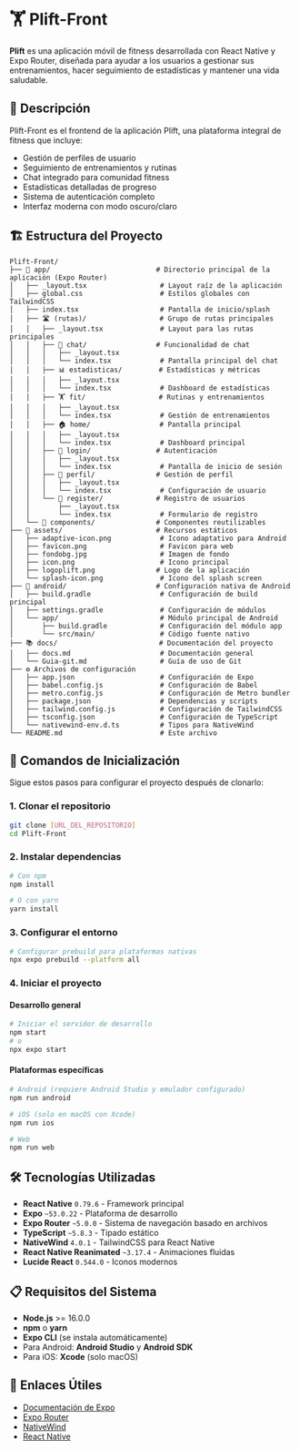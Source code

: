 # 🏋️ Plift-Front

**Plift** es una aplicación móvil de fitness desarrollada con React Native y Expo Router, diseñada para ayudar a los usuarios a gestionar sus entrenamientos, hacer seguimiento de estadísticas y mantener una vida saludable.

## 📱 Descripción

Plift-Front es el frontend de la aplicación Plift, una plataforma integral de fitness que incluye:
- Gestión de perfiles de usuario
- Seguimiento de entrenamientos y rutinas
- Chat integrado para comunidad fitness
- Estadísticas detalladas de progreso
- Sistema de autenticación completo
- Interfaz moderna con modo oscuro/claro

## 🏗️ Estructura del Proyecto

```
Plift-Front/
├── 📱 app/                          # Directorio principal de la aplicación (Expo Router)
│   ├── _layout.tsx                  # Layout raíz de la aplicación
│   ├── global.css                   # Estilos globales con TailwindCSS
│   ├── index.tsx                    # Pantalla de inicio/splash
│   ├── 🛣️ (rutas)/                  # Grupo de rutas principales
│   │   ├── _layout.tsx              # Layout para las rutas principales
│   │   ├── 💬 chat/                 # Funcionalidad de chat
│   │   │   ├── _layout.tsx
│   │   │   └── index.tsx            # Pantalla principal del chat
│   │   ├── 📊 estadisticas/         # Estadísticas y métricas
│   │   │   ├── _layout.tsx
│   │   │   └── index.tsx            # Dashboard de estadísticas
│   │   ├── 🏋️ fit/                  # Rutinas y entrenamientos
│   │   │   ├── _layout.tsx
│   │   │   └── index.tsx            # Gestión de entrenamientos
│   │   ├── 🏠 home/                 # Pantalla principal
│   │   │   ├── _layout.tsx
│   │   │   └── index.tsx            # Dashboard principal
│   │   ├── 🔐 login/                # Autenticación
│   │   │   ├── _layout.tsx
│   │   │   └── index.tsx            # Pantalla de inicio de sesión
│   │   ├── 👤 perfil/               # Gestión de perfil
│   │   │   ├── _layout.tsx
│   │   │   └── index.tsx            # Configuración de usuario
│   │   └── 📝 register/             # Registro de usuarios
│   │       ├── _layout.tsx
│   │       └── index.tsx            # Formulario de registro
│   └── 🧩 components/               # Componentes reutilizables
├── 🎨 assets/                       # Recursos estáticos
│   ├── adaptive-icon.png            # Icono adaptativo para Android
│   ├── favicon.png                  # Favicon para web
│   ├── fondobg.jpg                  # Imagen de fondo
│   ├── icon.png                     # Icono principal
│   ├── logoplift.png               # Logo de la aplicación
│   └── splash-icon.png              # Icono del splash screen
├── 🤖 android/                      # Configuración nativa de Android
│   ├── build.gradle                 # Configuración de build principal
│   ├── settings.gradle              # Configuración de módulos
│   └── app/                         # Módulo principal de Android
│       ├── build.gradle             # Configuración del módulo app
│       └── src/main/                # Código fuente nativo
├── 📚 docs/                         # Documentación del proyecto
│   ├── docs.md                      # Documentación general
│   └── Guia-git.md                  # Guía de uso de Git
├── ⚙️ Archivos de configuración
│   ├── app.json                     # Configuración de Expo
│   ├── babel.config.js              # Configuración de Babel
│   ├── metro.config.js              # Configuración de Metro bundler
│   ├── package.json                 # Dependencias y scripts
│   ├── tailwind.config.js           # Configuración de TailwindCSS
│   ├── tsconfig.json                # Configuración de TypeScript
│   └── nativewind-env.d.ts          # Tipos para NativeWind
└── README.md                        # Este archivo
```

## 🚀 Comandos de Inicialización

Sigue estos pasos para configurar el proyecto después de clonarlo:

### 1. Clonar el repositorio
```bash
git clone [URL_DEL_REPOSITORIO]
cd Plift-Front
```

### 2. Instalar dependencias
```bash
# Con npm
npm install

# O con yarn
yarn install
```

### 3. Configurar el entorno
```bash
# Configurar prebuild para plataformas nativas
npx expo prebuild --platform all
```

### 4. Iniciar el proyecto

#### Desarrollo general
```bash
# Iniciar el servidor de desarrollo
npm start
# o
npx expo start
```

#### Plataformas específicas
```bash
# Android (requiere Android Studio y emulador configurado)
npm run android

# iOS (solo en macOS con Xcode)
npm run ios

# Web
npm run web
```

## 🛠️ Tecnologías Utilizadas

- **React Native** `0.79.6` - Framework principal
- **Expo** `~53.0.22` - Plataforma de desarrollo
- **Expo Router** `~5.0.0` - Sistema de navegación basado en archivos
- **TypeScript** `~5.8.3` - Tipado estático
- **NativeWind** `4.0.1` - TailwindCSS para React Native
- **React Native Reanimated** `~3.17.4` - Animaciones fluidas
- **Lucide React** `0.544.0` - Iconos modernos

## 📋 Requisitos del Sistema

- **Node.js** >= 16.0.0
- **npm** o **yarn**
- **Expo CLI** (se instala automáticamente)
- Para Android: **Android Studio** y **Android SDK**
- Para iOS: **Xcode** (solo macOS)

## 🔗 Enlaces Útiles

- [Documentación de Expo](https://docs.expo.dev/)
- [Expo Router](https://docs.expo.dev/router/introduction/)
- [NativeWind](https://www.nativewind.dev/)
- [React Native](https://reactnative.dev/)
